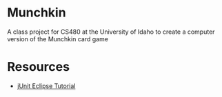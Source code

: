 Munchkin
========

A class project for CS480 at the University of Idaho to create a computer version of the Munchkin card game

Resources
=========
- [jUnit Eclipse Tutorial](http://www.vogella.com/articles/JUnit/article.html)
